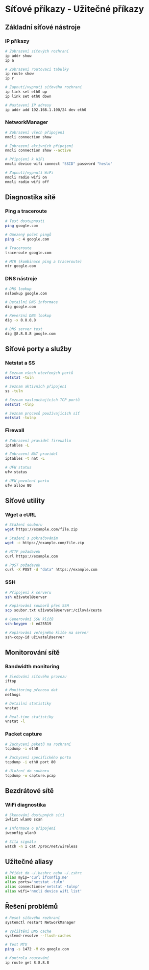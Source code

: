 # Síťové příkazy - Užitečné příkazy

## Základní síťové nástroje
### IP příkazy
```bash
# Zobrazení síťových rozhraní
ip addr show
ip a

# Zobrazení routovací tabulky
ip route show
ip r

# Zapnutí/vypnutí síťového rozhraní
ip link set eth0 up
ip link set eth0 down

# Nastavení IP adresy
ip addr add 192.168.1.100/24 dev eth0
```

### NetworkManager
```bash
# Zobrazení všech připojení
nmcli connection show

# Zobrazení aktivních připojení
nmcli connection show --active

# Připojení k WiFi
nmcli device wifi connect "SSID" password "heslo"

# Zapnutí/vypnutí WiFi
nmcli radio wifi on
nmcli radio wifi off
```

## Diagnostika sítě
### Ping a traceroute
```bash
# Test dostupnosti
ping google.com

# Omezený počet pingů
ping -c 4 google.com

# Traceroute
traceroute google.com

# MTR (kombinace ping a traceroute)
mtr google.com
```

### DNS nástroje
```bash
# DNS lookup
nslookup google.com

# Detailní DNS informace
dig google.com

# Reverzní DNS lookup
dig -x 8.8.8.8

# DNS server test
dig @8.8.8.8 google.com
```

## Síťové porty a služby
### Netstat a SS
```bash
# Seznam všech otevřených portů
netstat -tuln

# Seznam aktivních připojení
ss -tuln

# Seznam naslouchajících TCP portů
netstat -tlnp

# Seznam procesů používajících síť
netstat -tulnp
```

### Firewall
```bash
# Zobrazení pravidel firewallu
iptables -L

# Zobrazení NAT pravidel
iptables -t nat -L

# UFW status
ufw status

# UFW povolení portu
ufw allow 80
```

## Síťové utility
### Wget a cURL
```bash
# Stažení souboru
wget https://example.com/file.zip

# Stažení s pokračováním
wget -c https://example.com/file.zip

# HTTP požadavek
curl https://example.com

# POST požadavek
curl -X POST -d "data" https://example.com
```

### SSH
```bash
# Připojení k serveru
ssh uživatel@server

# Kopírování souborů přes SSH
scp soubor.txt uživatel@server:/cílová/cesta

# Generování SSH klíčů
ssh-keygen -t ed25519

# Kopírování veřejného klíče na server
ssh-copy-id uživatel@server
```

## Monitorování sítě
### Bandwidth monitoring
```bash
# Sledování síťového provozu
iftop

# Monitoring přenosu dat
nethogs

# Detailní statistiky
vnstat

# Real-time statistiky
vnstat -l
```

### Packet capture
```bash
# Zachycení paketů na rozhraní
tcpdump -i eth0

# Zachycení specifického portu
tcpdump -i eth0 port 80

# Uložení do souboru
tcpdump -w capture.pcap
```

## Bezdrátové sítě
### WiFi diagnostika
```bash
# Skenování dostupných sítí
iwlist wlan0 scan

# Informace o připojení
iwconfig wlan0

# Síla signálu
watch -n 1 cat /proc/net/wireless
```

## Užitečné aliasy
```bash
# Přidat do ~/.bashrc nebo ~/.zshrc
alias myip='curl ifconfig.me'
alias ports='netstat -tuln'
alias connections='netstat -tulnp'
alias wifi='nmcli device wifi list'
```

## Řešení problémů
```bash
# Reset síťového rozhraní
systemctl restart NetworkManager

# Vyčištění DNS cache
systemd-resolve --flush-caches

# Test MTU
ping -s 1472 -M do google.com

# Kontrola routování
ip route get 8.8.8.8
``` 